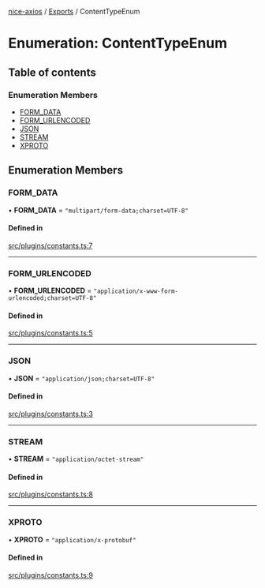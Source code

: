 [nice-axios](../README.md) / [Exports](../modules.md) / ContentTypeEnum

# Enumeration: ContentTypeEnum

## Table of contents

### Enumeration Members

- [FORM\_DATA](ContentTypeEnum.md#form_data)
- [FORM\_URLENCODED](ContentTypeEnum.md#form_urlencoded)
- [JSON](ContentTypeEnum.md#json)
- [STREAM](ContentTypeEnum.md#stream)
- [XPROTO](ContentTypeEnum.md#xproto)

## Enumeration Members

### FORM\_DATA

• **FORM\_DATA** = ``"multipart/form-data;charset=UTF-8"``

#### Defined in

[src/plugins/constants.ts:7](https://github.com/sixdjango/nice-axios/blob/1789957/src/plugins/constants.ts#L7)

___

### FORM\_URLENCODED

• **FORM\_URLENCODED** = ``"application/x-www-form-urlencoded;charset=UTF-8"``

#### Defined in

[src/plugins/constants.ts:5](https://github.com/sixdjango/nice-axios/blob/1789957/src/plugins/constants.ts#L5)

___

### JSON

• **JSON** = ``"application/json;charset=UTF-8"``

#### Defined in

[src/plugins/constants.ts:3](https://github.com/sixdjango/nice-axios/blob/1789957/src/plugins/constants.ts#L3)

___

### STREAM

• **STREAM** = ``"application/octet-stream"``

#### Defined in

[src/plugins/constants.ts:8](https://github.com/sixdjango/nice-axios/blob/1789957/src/plugins/constants.ts#L8)

___

### XPROTO

• **XPROTO** = ``"application/x-protobuf"``

#### Defined in

[src/plugins/constants.ts:9](https://github.com/sixdjango/nice-axios/blob/1789957/src/plugins/constants.ts#L9)
